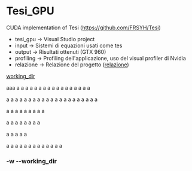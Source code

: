 # Tesi_GPU
CUDA implementation of Tesi (https://github.com/FRSYH/Tesi)

* tesi_gpu  -> Visual Studio project
* input     -> Sistemi di equazioni usati come tes
* output    -> Risultati ottenuti (GTX 960)
* profiling -> Profiling dell'applicazione, uso del visual profiler di Nvidia
* relazione -> Relazione del progetto ([relazione](relazione/relazione_gpu.pdf)) 

[working_dir](#working_dir)













aaa
a
a
a
a
a
a
a
a
a
a
a
a
a
a
a
a
a

a
a
a
a
a
a
a
a
a
a
a
a
a
a
a
a
a
a
a
a
a

a
a
a
a
a
a
a
a
a

a
a
a
a
a
a
a
a

a
a
a
a
a

a
a
a
a
a
a
a
a
a
a
a
a
a






























<h3 id="working_dir">-w --working_dir</h3>

